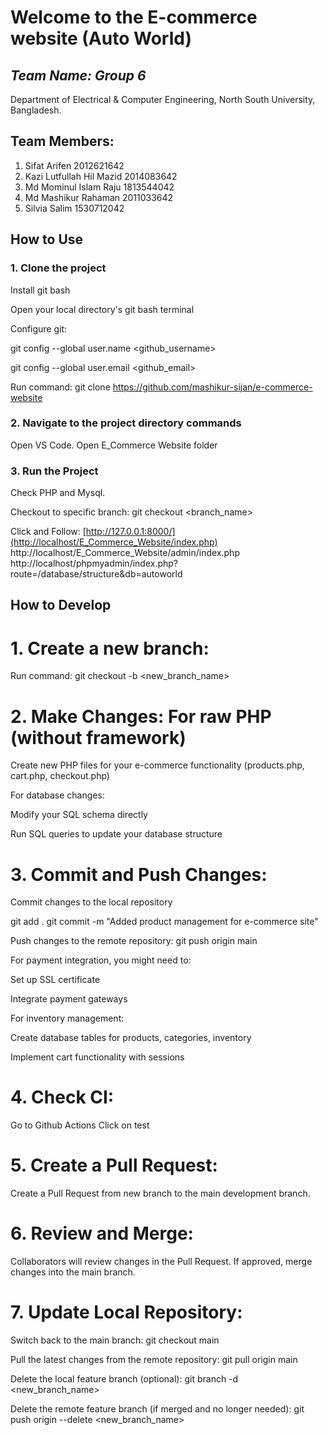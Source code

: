 # **Welcome to the E-commerce website (Auto World)**

## *Team Name: Group 6*

Department of Electrical & Computer Engineering, North South University, Bangladesh.

## Team Members:
1. Sifat Arifen 2012621642
2. Kazi Lutfullah Hil Mazid 2014083642
3. Md Mominul Islam Raju 1813544042
4. Md Mashikur Rahaman 2011033642
5. Silvia Salim 1530712042

## How to Use
### 1. Clone the project

Install git bash

Open your local directory's git bash terminal

Configure git:

git config --global user.name <github_username>

git config --global user.email <github_email>

Run command: git clone https://github.com/mashikur-sijan/e-commerce-website

### 2. Navigate to the project directory commands

Open VS Code.
Open E_Commerce Website folder

### 3. Run the Project

Check PHP and Mysql.

Checkout to specific branch: git checkout <branch_name>

Click and Follow: 
[http://127.0.0.1:8000/](http://localhost/E_Commerce_Website/index.php)
http://localhost/E_Commerce_Website/admin/index.php
http://localhost/phpmyadmin/index.php?route=/database/structure&db=autoworld

## How to Develop

# 1. Create a new branch:

Run command: git checkout -b <new_branch_name>

# 2. Make Changes: For raw PHP (without framework)

Create new PHP files for your e-commerce functionality (products.php, cart.php, checkout.php)

For database changes:

Modify your SQL schema directly

Run SQL queries to update your database structure

# 3. Commit and Push Changes:

Commit changes to the local repository

git add .
git commit -m "Added product management for e-commerce site"

Push changes to the remote repository: git push origin main

For payment integration, you might need to:

Set up SSL certificate

Integrate payment gateways

For inventory management:

Create database tables for products, categories, inventory

Implement cart functionality with sessions

# 4. Check CI:

Go to Github Actions
Click on test

# 5. Create a Pull Request:

Create a Pull Request from new branch to the main development branch.

# 6. Review and Merge:

Collaborators will review changes in the Pull Request.
If approved, merge changes into the main branch.

# 7. Update Local Repository:

Switch back to the main branch: git checkout main

Pull the latest changes from the remote repository: git pull origin main

Delete the local feature branch (optional): git branch -d <new_branch_name>

Delete the remote feature branch (if merged and no longer needed): git push origin --delete <new_branch_name>



